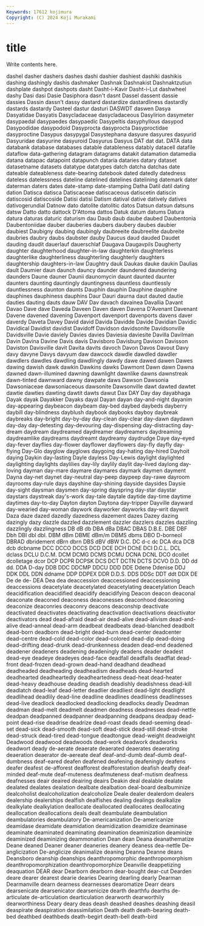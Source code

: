 ```yaml
---
Keywords: 17612 kojimura
Copyright: (C) 2024 Koji Murakami
---
```


# title

Write contents here.



 dashel dasher dashers dashes dashi dashier dashiest dashiki dashikis
dashing dashingly dashis dashmaker Dashnak Dashnakist Dashnaktzutiun dashplate dashpot dashpots
dasht Dasht-i-Kavir Dasht-i-Lut dashwheel dashy Dasi dasi Dasie Dasiphora dasn't
dasnt Dassel dassent dassie dassies Dassin dassn't dassy dastard dastardize
dastardliness dastardly dastards dastardy Dasteel dastur dasturi DASWDT daswen Dasya
Dasyatidae Dasyatis Dasycladaceae dasycladaceous Dasylirion dasymeter dasypaedal dasypaedes dasypaedic Dasypeltis
dasyphyllous dasypod Dasypodidae dasypodoid Dasyprocta dasyprocta Dasyproctidae dasyproctine Dasypus dasypygal
Dasystephana dasyure dasyures dasyurid Dasyuridae dasyurine dasyuroid Dasyurus Dasyus DAT
dat dat. DATA data databank database databases datable datableness datably
datacell datafile dataflow data-gathering datagram datagrams datakit datamation datamedia datana
datapac datapoint datapunch dataria dataries datary dataset datasetname datasets datatype
datatypes datch datcha datchas date dateable dateableness date-bearing datebook dated
datedly datedness dateless datelessness dateline datelined datelines datelining datemark dater
daterman daters dates date-stamp date-stamping Datha Datil datil dating dation
Datisca datisca Datiscaceae datiscaceous datiscetin datiscin datiscosid datiscoside Datisi datisi
Datism datival dative datively datives dativogerundial Datnow dato datolite datolitic
datos Datsun datsun datsuns datsw Datto datto dattock D'Attoma dattos
Datuk datum datums Datura datura daturas daturic daturism dau Daub
daub daube daubed Daubentonia Daubentoniidae dauber dauberies daubers daubery daubes
daubier daubiest Daubigny daubing daubingly daubreeite daubreelite daubreite daubries daubry
daubs daubster dauby Daucus daud dauded Daudet dauding daudit dauerlauf
dauerschlaf Daugava Daugavpils Daugherty daughter daughterhood daughter-in-law daughterkin daughterless daughterlike
daughterliness daughterling daughterly daughters daughtership daughters-in-law Daughtry dauk Daukas dauke
daukin Daulias dault Daumier daun daunch dauncy daunder daundered daundering
daunders Daune dauner Daunii daunomycin daunt daunted daunter daunters daunting
dauntingly dauntingness dauntless dauntlessly dauntlessness daunton daunts Dauphin dauphin Dauphine
dauphine dauphines dauphiness dauphins Daur Dauri daurna daut dauted dautie
dauties dauting dauts dauw DAV Dav davach davainea Davallia Davant
Davao Dave dave Daveda Daveen Daven daven Davena D'Avenant Davenant
Davene davened davening Davenport davenport davenports davens daver daverdy Daveta
Davey David david Davida Davidde Davide Davidian Davidic Davidical Davidist
davidist Davidoff Davidson davidsonite Davidsonville Davidsville Davie daviely Davies davies
Daviesia daviesite Davilla Davilman Davin Davina Davine Davis davis Davisboro
Davisburg Davison Davisson Daviston Davisville davit Davita davits davoch Davon
Davos Davout Davy davy davyne Davys davyum daw dawcock dawdle
dawdled dawdler dawdlers dawdles dawdling dawdlingly dawdy dawe dawed dawen
Dawes dawing dawish dawk dawkin Dawkins dawks Dawmont Dawn dawn
Dawna dawned dawn-illumined dawning dawnlight dawnlike dawns dawnstreak dawn-tinted dawnward
dawny dawpate daws Dawson Dawsonia Dawsoniaceae dawsoniaceous dawsonite Dawsonville dawt
dawted dawtet dawtie dawties dawting dawtit dawts dawut Dax DAY
Day day dayabhaga Dayak dayak Dayakker Dayaks dayal Dayan dayan
day-and-night dayanim day-appearing daybeacon daybeam day-bed daybed daybeds dayberry daybill
day-blindness dayblush daybook daybooks dayboy daybreak daybreaks day-bright day-by-day day-clean
day-clear day-dawn daydawn day-day day-detesting day-devouring day-dispensing day-distracting day-dream daydream
daydreamed daydreamer daydreamers daydreaming daydreamlike daydreams daydreamt daydreamy daydrudge Daye
day-eyed day-fever dayflies day-flower dayflower dayflowers day-fly dayfly day-flying Day-Glo
dayglow dayglows daygoing day-hating day-hired Dayhoit daying Daykin day-lasting Dayle
dayless Day-Lewis daylight daylighted daylighting daylights daylilies day-lily daylily daylit
day-lived daylong day-loving dayman day-mare daymare daymares daymark daymen dayment
Dayna day-net daynet day-neutral day-peep daypeep day-rawe dayroom dayrooms day-rule
days dayshine day-shining dayside daysides Daysie day-sight daysman daysmen day-spring
dayspring day-star daystar daystars daystreak day's-work day-tale daytale daytide day-time
daytime daytimes day-to-day Dayton dayton Daytona day-tripper Dayville dayward day-wearied
day-woman daywork dayworker dayworks day-writ daywrit Daza daze dazed dazedly
dazedness dazement dazes Dazey dazing dazingly dazy dazzle dazzled dazzlement
dazzler dazzlers dazzles dazzling dazzlingly dazzlingness DB dB db DBA
dBa DBAC DBAS D.B.E. DBE DBF Dbh DBI dbl dbl.
DBM dBm DBME dBm/m DBMS dbms DBO D-borneol DBRAD dbridement
dBrn dbrn DBS dBV dBW D.C. DC d-c dc DCA
dca DCB dcb dcbname DCC DCCO DCCS DCD DCE DCH
DChE DCI D.C.L. DCL dclass DCLU D.C.M. DCM DCMG DCMS
DCMU DCNA DCNL DCO dcollet dcolletage dcor DCP DCPR DCPSK
DCS DCT DCTN DCTS DCVO D.D. DD dd dd. DDA
D-day DDB DDC DDCMP DDCU DDD DDE Ddene Ddenise DDJ
DDK DDL DDN ddname DDP DDPEX DDR D.D.S. DDS DDSc
DDT ddt DDX DE De de de- DEA Dea dea
deaccession deaccessioned deaccessioning deaccessions deacetylate deacetylated deacetylating deacetylation Deach deacidification
deacidified deacidify deacidifying Deacon deacon deaconal deaconate deaconed deaconess deaconesses
deaconhood deaconing deaconize deaconries deaconry deacons deaconship deactivate deactivated deactivates
deactivating deactivation deactivations deactivator deactivators dead dead-afraid dead-air dead-alive dead-alivism
dead-and-alive dead-anneal dead-arm deadbeat deadbeats dead-blanched deadbolt dead-born deadborn dead-bright
dead-burn dead-center deadcenter dead-centre dead-cold dead-color dead-colored dead-dip dead-doing dead-drifting
dead-drunk dead-drunkenness deaden dead-end deadened deadener deadeners deadening deadeningly deadens
deader deadest dead-eye deadeye deadeyes dead-face deadfall deadfalls deadflat dead-front
dead-frozen dead-grown dead-hand deadhand deadhead deadheaded deadheading deadheadism deadheads dead-hearted
deadhearted deadheartedly deadheartedness dead-heat dead-heater dead-heavy deadhouse deading deadish deadishly
deadishness dead-kill deadlatch dead-leaf dead-letter deadlier deadliest dead-light deadlight deadlihead
deadlily dead-line deadline deadlines deadliness deadlinesses dead-live deadlock deadlocked deadlocking
deadlocks deadly Deadman deadman dead-melt deadmelt deadmen deadness deadnesses dead-nettle
deadpan deadpanned deadpanner deadpanning deadpans deadpay dead-point dead-rise deadrise deadrize
dead-roast deads dead-seeming dead-set dead-sick dead-smooth dead-soft dead-stick dead-still dead-stroke
dead-struck dead-tired dead-tongue deadtongue dead-weight deadweight Deadwood deadwood deadwoods dead-work
deadwork deadworks deadwort deady de-aerate deaerate deaerated deaerates deaerating deaeration
deaerator de-aereate deaf deaf-and-dumb deaf-dumb deaf-dumbness deaf-eared deafen deafened deafening
deafeningly deafens deafer deafest de-afforest deafforest deafforestation deafish deafly deaf-minded
deaf-mute deaf-muteness deafmuteness deaf-mutism deafness deafnesses deair deaired deairing deairs
Deakin deal dealable dealate dealated dealates dealation dealbate dealbation deal-board
dealbuminize dealcoholist dealcoholization dealcoholize Deale dealer dealerdom dealers dealership dealerships
dealfish dealfishes dealing dealings dealkalize dealkylate dealkylation deallocate deallocated deallocates
deallocating deallocation deallocations deals dealt deambulate deambulation deambulatories deambulatory De-americanization
De-americanize deamidase deamidate deamidation deamidization deamidize deaminase deaminate deaminated deaminating
deamination deaminization deaminize deaminized deaminizing deammonation Dean dean Deana deanathematize
Deane deaned Deaner deaner deaneries deanery deaness dea-nettle De-anglicization De-anglicize
deanimalize deaning Deanna Deanne deans Deansboro deanship deanships deanthropomorphic deanthropomorphism
deanthropomorphization deanthropomorphize Deanville deappetizing deaquation DEAR dear Dearborn dearborn dear-bought
dear-cut Dearden deare dearer dearest dearie dearies Dearing dearling dearly
Dearman Dearmanville dearn dearness dearnesses dearomatize Dearr dears dearsenicate dearsenicator
dearsenicize dearth dearthfu dearths de-articulate de-articulation dearticulation dearworth dearworthily dearworthiness
Deary deary deas deash deashed deashes deashing deasil deaspirate deaspiration
deassimilation Death death death-bearing death-bed deathbed deathbeds death-begirt death-bell death-bird
